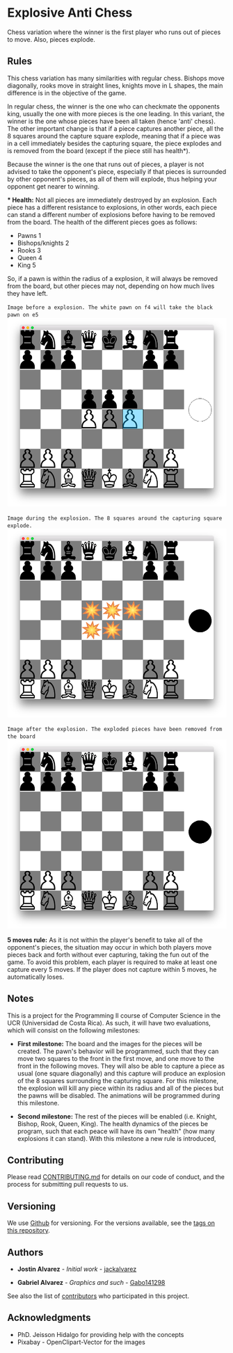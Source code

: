 # Explosive Anti Chess

Chess variation where the winner is the first player who runs out of pieces to move. Also, pieces explode.

## Rules

This chess variation has many similarities with regular chess. Bishops move diagonally, rooks move in straight lines, knights move in L shapes, the main difference is in the objective of the game.

In regular chess, the winner is the one who can checkmate the opponents king, usually the one with more pieces is the one leading. In this variant, the winner is the one whose pieces have been all taken (hence 'anti' chess). The other important change is that if a piece captures another piece, all the 8 squares around the capture square explode, meaning that if a piece was in a cell immediately besides the capturing square, the piece explodes and is removed from the board (except if the piece still has health*).

Because the winner is the one that runs out of pieces, a player is not advised to take the opponent's piece, especially if that pieces is surrounded by other opponent's pieces, as all of them will explode, thus helping your opponent get nearer to winning.

**\* Health:** Not all pieces are immediately destroyed by an explosion. Each piece has a different resistance to explosions, in other words, each piece can stand a different number of explosions before having to be removed from the board. The health of the different pieces goes as follows:
- Pawns 1
- Bishops/knights 2
- Rooks 3
- Queen 4
- King 5

So, if a pawn is within the radius of a explosion, it will always be removed from the board, but other pieces may not, depending on how much lives they have left.

`Image before a explosion. The white pawn on f4 will take the black pawn on e5`
![](/preexplosion_screenshot.png)

`Image during the explosion. The 8 squares around the capturing square explode.`
![](/explosion_screenshot.png)

`Image after the explosion. The exploded pieces have been removed from the board`
![](/postexplosion_screenshot.png)

**5 moves rule:** As it is not within the player's benefit to take all of the opponent's pieces, the situation may occur in which both players move pieces back and forth without ever capturing, taking the fun out of the game. To avoid this problem, each player is required to make at least one capture every 5 moves. If the player does not capture within 5 moves, he automatically loses.


## Notes

This is a project for the Programming II course of Computer Science in the UCR (Universidad de Costa Rica). As such, it will have two evaluations, which will consist on the following milestones:
- **First milestone:** The board and the images for the pieces will be created. The pawn's behavior will be programmed, such that they can move two squares to the front in the first move, and one move to the front in the following moves.
They will also be able to capture a piece as usual (one square diagonally) and this capture will produce an explosion of the 8 squares surrounding the capturing square. For this milestone, the explosion will kill any piece within its radius and all of the pieces but the pawns will be disabled. The animations will be programmed during this milestone.

- **Second milestone:** The rest of the pieces will be enabled (i.e. Knight, Bishop, Rook, Queen, King). The health dynamics of the pieces be program, such that each peace will have its own "health" (how many explosions it can stand). With this milestone a new rule is introduced,

## Contributing

Please read [CONTRIBUTING.md](https://gist.github.com/jackalvarez/b24679402957c63ec426) for details on our code of conduct, and the process for submitting pull requests to us.

## Versioning

We use [Github](http://github.com/) for versioning. For the versions available, see the [tags on this repository](https://github.com/jackalvarez/AtomicAntiChess).

## Authors

* **Jostin Alvarez** - *Initial work* - [jackalvarez](https://github.com/jackalvarez)

* **Gabriel Alvarez** - *Graphics and such* - [Gabo141298](https://github.com/Gabo141298)

See also the list of [contributors](https://github.com/jackalvarez/AtomicAntiChess/settings/collaboration) who participated in this project.

## Acknowledgments

* PhD. Jeisson Hidalgo for providing help with the concepts
* Pixabay - OpenClipart-Vector for the images
